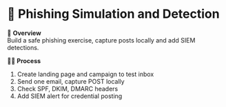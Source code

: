 # 🎣 Phishing Simulation and Detection

🧠 **Overview**  
Build a safe phishing exercise, capture posts locally and add SIEM detections.

🕵️‍♂️ **Process**  
1. Create landing page and campaign to test inbox  
2. Send one email, capture POST locally  
3. Check SPF, DKIM, DMARC headers  
4. Add SIEM alert for credential posting
